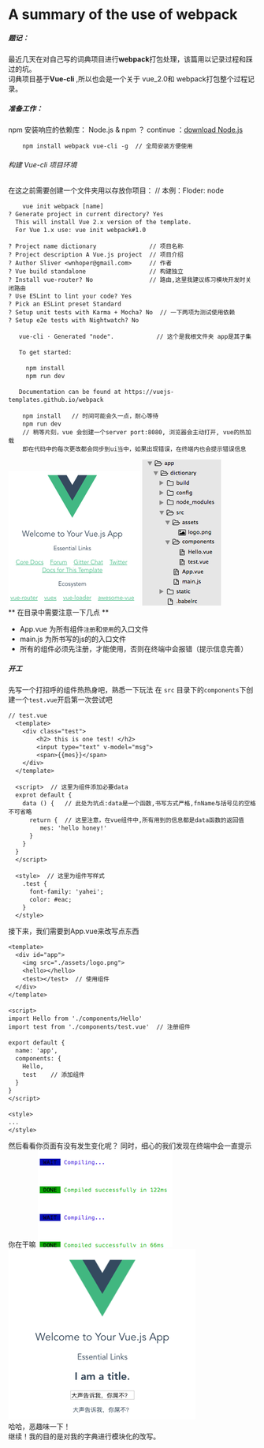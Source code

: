 # A summary of the use of webpack

##### 题记：
   最近几天在对自己写的词典项目进行**webpack**打包处理，该篇用以记录过程和踩过的坑。  
   词典项目基于**Vue-cli** ,所以也会是一个关于 vue_2.0和 webpack打包整个过程记录。

##### 准备工作：
npm 安装响应的依赖库：
    Node.js & npm ？ continue ：[download Node.js](https://nodejs.org/en/)
```node
    npm install webpack vue-cli -g  // 全局安装方便使用
```

###### 构建 Vue-cli 项目环境

在这之前需要创建一个文件夹用以存放你项目： //  本例：Floder: node
```node
    vue init webpack [name]
? Generate project in current directory? Yes
  This will install Vue 2.x version of the template.
  For Vue 1.x use: vue init webpack#1.0 

? Project name dictionary               // 项目名称
? Project description A Vue.js project  // 项目介绍
? Author Sliver <wnhoper@gmail.com>     // 作者
? Vue build standalone                  // 构建独立
? Install vue-router? No                // 路由,这里我建议练习模块开发时关闭路由
? Use ESLint to lint your code? Yes     
? Pick an ESLint preset Standard         
? Setup unit tests with Karma + Mocha? No  // 一下两项为测试使用依赖 
? Setup e2e tests with Nightwatch? No

   vue-cli · Generated "node".            // 这个是我根文件夹 app是其子集

   To get started:                        
   
     npm install
     npm run dev
   
   Documentation can be found at https://vuejs-templates.github.io/webpack

    npm install   // 时间可能会久一点，耐心等待
    npm run dev   
    // 稍等片刻，vue 会创建一个server port:8080, 浏览器会主动打开, vue的热加载
    即在代码中的每次更改都会同步到ui当中，如果出现错误，在终端内也会提示错误信息
```
![img](/images/cli.png) ![img](/images/floder.png)  
** 在目录中需要注意一下几点 **
* App.vue 为所有组件`注册`和`使用`的入口文件
* main.js 为所书写的js的的入口文件
* 所有的组件必须先注册，才能使用，否则在终端中会报错（提示信息完善）

##### 开工
先写一个打招呼的组件热热身吧，熟悉一下玩法
在 `src` 目录下的`components`下创建一个`test.vue`开启第一次尝试吧
```
// test.vue
  <template>
    <div class="test">
        <h2> this is one test! </h2>
        <input type="text" v-model="msg">
        <span>{{mes}}</span>
    </div>
  </template> 

  <script>  // 这里为组件添加必要data
  exprot default {
    data () {   // 此处为坑点:data是一个函数,书写方式严格,fnName与括号见的空格不可省略
      return {  // 这里注意，在vue组件中,所有用到的信息都是data函数的返回值
         mes: 'hello honey!'
      }
    } 
  }
  </script>
  
  <style>  // 这里为组件写样式
    .test {
      font-family: 'yahei';
      color: #eac;
    }
  </style>
```
接下来，我们需要到App.vue来改写点东西
```
<template>
  <div id="app">
    <img src="./assets/logo.png">
    <hello></hello>
    <test></test>  // 使用组件
  </div>
</template>

<script>
import Hello from './components/Hello' 
import test from './components/test.vue'  // 注册组件

export default {
  name: 'app',
  components: {
    Hello,
    test    // 添加组件
  }
}
</script>

<style>
...
</style>

```
然后看看你页面有没有发生变化呢？ 同时，细心的我们发现在终端中会一直提示你在干嘛
![time](/images/time.png) ![example](/images/example_1.png)  
哈哈，恶趣味一下！  
继续！我的目的是对我的字典进行模块化的改写。


